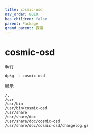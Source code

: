 ```yaml
---
title: cosmic-osd
nav_order: 8010
has_children: false
parent: Package
grand_parent: 探索
---
```



# cosmic-osd

執行

``` sh
dpkg -L cosmic-osd
```

顯示

```
/.
/usr
/usr/bin
/usr/bin/cosmic-osd
/usr/share
/usr/share/doc
/usr/share/doc/cosmic-osd
/usr/share/doc/cosmic-osd/changelog.gz
```
